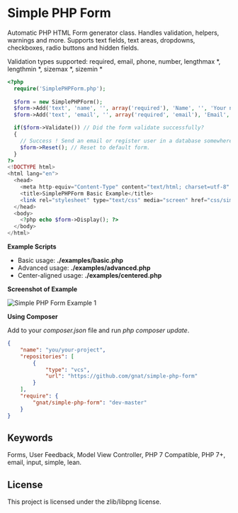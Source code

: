 Simple PHP Form
===============

Automatic PHP HTML Form generator class. Handles validation, helpers, warnings and more. Supports text fields, text areas, dropdowns, checkboxes, radio buttons and hidden fields.

Validation types supported: required, email, phone, number, lengthmax *, lengthmin *, sizemax *, sizemin *

```php
<?php 
  require('SimplePHPForm.php'); 
  
  $form = new SimplePHPForm();
  $form->Add('text', 'name', '', array('required'), 'Name', '', 'Your name is required.');
  $form->Add('text', 'email', '', array('required', 'email'), 'Email', '', 'Your email is required.');

  if($form->Validate()) // Did the form validate successfully?
  {
    // Success ! Send an email or register user in a database somewhere...
    $form->Reset(); // Reset to default form.
  }
?>
<!DOCTYPE html>
<html lang="en">
  <head>
    <meta http-equiv="Content-Type" content="text/html; charset=utf-8" />
    <title>SimplePHPForm Basic Example</title>
    <link rel="stylesheet" type="text/css" media="screen" href="css/simplephpform_default.css" />
  </head>
  <body>
    <?php echo $form->Display(); ?>
  </body>
</html> 
```

**Example Scripts**

<ul>
<li>Basic usage: <strong>./examples/basic.php</strong></li>
<li>Advanced usage: <strong>./examples/advanced.php</strong></li>
<li>Center-aligned usage: <strong>./examples/centered.php</strong></li>
</ul>

**Screenshot of Example**

<img src="http://i.imgur.com/PNtyxTl.png" alt="Simple PHP Form Example 1" />

**Using Composer**

Add to your *composer.json* file and run *php composer update*.

```json
{
    "name": "you/your-project",
    "repositories": [
        {
            "type": "vcs",
            "url": "https://github.com/gnat/simple-php-form"
        }
    ],
    "require": {
        "gnat/simple-php-form": "dev-master"
    }
}
```

## Keywords

Forms, User Feedback, Model View Controller, PHP 7 Compatible, PHP 7+, email, input, simple, lean.

## License

This project is licensed under the zlib/libpng license.

